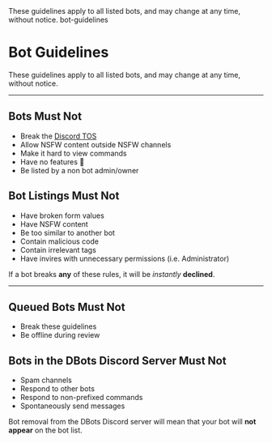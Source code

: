 <title>Bot Guidelines</title>
<description>These guidelines apply to all listed bots, and may change at any time, without notice.</description>
<url>bot-guidelines</url>

# Bot Guidelines
These guidelines apply to all listed bots, and may change at any time, without notice.

---

## Bots Must Not
- Break the [Discord TOS](https://discord.com/terms)
- Allow NSFW content outside NSFW channels
- Make it hard to view commands
- Have no features 🐔
- Be listed by a non bot admin/owner

## Bot Listings Must Not
- Have broken form values
- Have NSFW content
- Be too similar to another bot
- Contain malicious code
- Contain irrelevant tags
- Have invires with unnecessary permissions (i.e. Administrator)
  
If a bot breaks **any** of these rules, it will be *instantly* **declined**. 

---

## Queued Bots Must Not
- Break these guidelines
- Be offline during review

## Bots in the DBots Discord Server Must Not
- Spam channels 
- Respond to other bots
- Respond to non-prefixed commands
- Spontaneously send messages

Bot removal from the DBots Discord server will mean that your bot will **not appear** on the bot list.